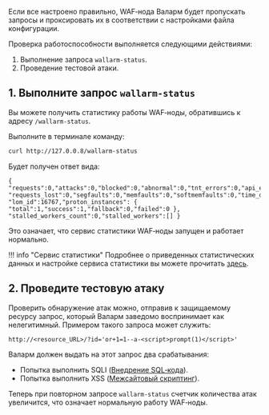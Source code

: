 [doc-stat-service]:    ../admin-ru/configure-statistics-service.md

Если все настроено правильно, WAF‑нода Валарм будет пропускать запросы и проксировать их в соответствии с настройками файла конфигурации.

Проверка работоспособности выполняется следующими действиями:

1. Выполнение запроса `wallarm-status`.
2. Проведение тестовой атаки.


## 1. Выполните запрос `wallarm-status`

Вы можете получить статистику работы WAF‑ноды, обратившись к адресу `/wallarm-status`.

Выполните в терминале команду:

``` bash
curl http://127.0.0.8/wallarm-status
```

Будет получен ответ вида:

```
{ "requests":0,"attacks":0,"blocked":0,"abnormal":0,"tnt_errors":0,"api_errors":0,
"requests_lost":0,"segfaults":0,"memfaults":0,"softmemfaults":0,"time_detect":0,"db_id":46,
"lom_id":16767,"proton_instances": { "total":1,"success":1,"fallback":0,"failed":0 },
"stalled_workers_count":0,"stalled_workers":[] }
```
Это означает, что сервис статистики WAF‑ноды запущен и работает нормально.

!!! info "Сервис статистики"
    Подробнее о приведенных статистических данных и настройке сервиса статистики вы можете прочитать [здесь][doc-stat-service].

## 2. Проведите тестовую атаку

Проверить обнаружение атак можно, отправив к защищаемому ресурсу запрос, который Валарм заведомо воспринимает как нелегитимный. Примером такого запроса может служить:

```
http://<resource_URL>/?id='or+1=1--a-<script>prompt(1)</script>'
```

Валарм должен выдать на этот запрос два срабатывания:

* Попытка выполнить SQLI ([Внедрение SQL‑кода](../attacks-vulns-list.md#sqlинъекция-sql-injection)).
* Попытка выполнить XSS ([Межсайтовый скриптинг](../attacks-vulns-list.md#межсайтовый-скриптинг-англ-cross-site-scripting-xss)).

Теперь при повторном запросе `wallarm-status` счетчик количества атак увеличится, что означает нормальную работу WAF‑ноды.